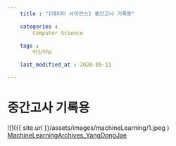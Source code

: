 ```yaml
---
    title : "[데이터 사이언스] 중간고사 기록용"

    categories : 
        Computer Science

    tags :
        머신러닝

    last_modified_at : 2020-05-11

---
```

# 중간고사 기록용
![]({{ site.url }}/assets/images/machineLearning/1.jpeg    )
[MachineLearningArchives_YangDongJae](https://drive.google.com/file/d/17buQkbSFMN6X-jF6ycT4OY7A3VnmoXf_/view?usp=sharing)
